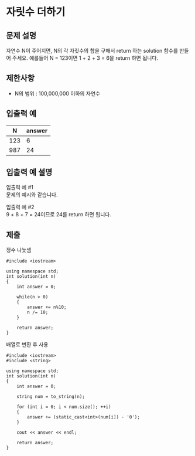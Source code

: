 # 자릿수 더하기

## 문제 설명

자연수 N이 주어지면, N의 각 자릿수의 합을 구해서 return 하는 solution 함수를 만들어 주세요.
예를들어 N = 123이면 1 + 2 + 3 = 6을 return 하면 됩니다.

## 제한사항

+ N의 범위 : 100,000,000 이하의 자연수

## 입출력 예

N|answer
---|---
123|6
987|24

## 입출력 예 설명

입출력 예 #1 \
문제의 예시와 같습니다.

입출력 예 #2 \
9 + 8 + 7 = 24이므로 24를 return 하면 됩니다.

## 제출

정수 나눗셈
```
#include <iostream>

using namespace std;
int solution(int n)
{
    int answer = 0;
    
    while(n > 0)
    {
        answer += n%10;
        n /= 10;
    }

    return answer;
}
```

배열로 변환 후 사용
```
#include <iostream>
#include <string>

using namespace std;
int solution(int n)
{
    int answer = 0;

    string num = to_string(n);

    for (int i = 0; i < num.size(); ++i)
    {
        answer += (static_cast<int>(num[i]) - '0');
    }

    cout << answer << endl;

    return answer;
}
```